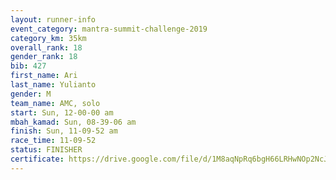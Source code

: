 ```yaml
---
layout: runner-info 
event_category: mantra-summit-challenge-2019 
category_km: 35km 
overall_rank: 18
gender_rank: 18
bib: 427
first_name: Ari
last_name: Yulianto
gender: M
team_name: AMC, solo
start: Sun, 12-00-00 am
mbah_kamad: Sun, 08-39-06 am
finish: Sun, 11-09-52 am
race_time: 11-09-52
status: FINISHER
certificate: https://drive.google.com/file/d/1M8aqNpRq6bgH66LRHwNOp2NcJMK9yHk_/view?usp=sharing
---
```

